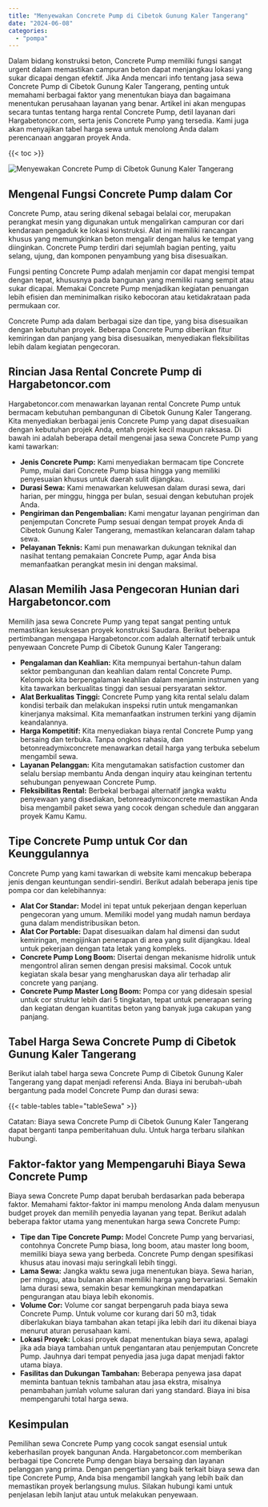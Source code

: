 ```yaml
---
title: "Menyewakan Concrete Pump di Cibetok Gunung Kaler Tangerang"
date: "2024-06-08"
categories: 
  - "pompa"
---
```




Dalam bidang konstruksi beton, Concrete Pump memiliki fungsi sangat urgent dalam memastikan campuran beton dapat menjangkau lokasi yang sukar dicapai dengan efektif. Jika Anda mencari info tentang jasa sewa Concrete Pump di Cibetok Gunung Kaler Tangerang, penting untuk memahami berbagai faktor yang menentukan biaya dan bagaimana menentukan perusahaan layanan yang benar. Artikel ini akan mengupas secara tuntas tentang harga rental Concrete Pump, detil layanan dari Hargabetoncor.com, serta jenis Concrete Pump yang tersedia. Kami juga akan menyajikan tabel harga sewa untuk menolong Anda dalam perencanaan anggaran proyek Anda.

{{< toc >}}

![Menyewakan Concrete Pump di Cibetok Gunung Kaler Tangerang](https://hargareadymixid.github.io/pompa/concrete-pump%20(23).png)

## Mengenal Fungsi Concrete Pump dalam Cor

Concrete Pump, atau sering dikenal sebagai belalai cor, merupakan perangkat mesin yang digunakan untuk mengalirkan campuran cor dari kendaraan pengaduk ke lokasi konstruksi. Alat ini memiliki rancangan khusus yang memungkinkan beton mengalir dengan halus ke tempat yang diinginkan. Concrete Pump terdiri dari sejumlah bagian penting, yaitu selang, ujung, dan komponen penyambung yang bisa disesuaikan.

Fungsi penting Concrete Pump adalah menjamin cor dapat mengisi tempat dengan tepat, khususnya pada bangunan yang memiliki ruang sempit atau sukar dicapai. Memakai Concrete Pump menjadikan kegiatan penuangan lebih efisien dan meminimalkan risiko kebocoran atau ketidakrataan pada permukaan cor.

Concrete Pump ada dalam berbagai size dan tipe, yang bisa disesuaikan dengan kebutuhan proyek. Beberapa Concrete Pump diberikan fitur kemiringan dan panjang yang bisa disesuaikan, menyediakan fleksibilitas lebih dalam kegiatan pengecoran.

## Rincian Jasa Rental Concrete Pump di Hargabetoncor.com

Hargabetoncor.com menawarkan layanan rental Concrete Pump untuk bermacam kebutuhan pembangunan di Cibetok Gunung Kaler Tangerang. Kita menyediakan berbagai jenis Concrete Pump yang dapat disesuaikan dengan kebutuhan projek Anda, entah projek kecil maupun raksasa. Di bawah ini adalah beberapa detail mengenai jasa sewa Concrete Pump yang kami tawarkan:

- **Jenis Concrete Pump:** Kami menyediakan bermacam tipe Concrete Pump, mulai dari Concrete Pump biasa hingga yang memiliki penyesuaian khusus untuk daerah sulit dijangkau.
- **Durasi Sewa:** Kami menawarkan keluwesan dalam durasi sewa, dari harian, per minggu, hingga per bulan, sesuai dengan kebutuhan projek Anda.
- **Pengiriman dan Pengembalian:** Kami mengatur layanan pengiriman dan penjemputan Concrete Pump sesuai dengan tempat proyek Anda di Cibetok Gunung Kaler Tangerang, memastikan kelancaran dalam tahap sewa.
- **Pelayanan Teknis:** Kami pun menawarkan dukungan teknikal dan nasihat tentang pemakaian Concrete Pump, agar Anda bisa memanfaatkan perangkat mesin ini dengan maksimal.

## Alasan Memilih Jasa Pengecoran Hunian dari Hargabetoncor.com

Memilih jasa sewa Concrete Pump yang tepat sangat penting untuk memastikan kesuksesan proyek konstruksi Saudara. Berikut beberapa pertimbangan mengapa Hargabetoncor.com adalah alternatif terbaik untuk penyewaan Concrete Pump di Cibetok Gunung Kaler Tangerang:

- **Pengalaman dan Keahlian:** Kita mempunyai bertahun-tahun dalam sektor pembangunan dan keahlian dalam rental Concrete Pump. Kelompok kita berpengalaman keahlian dalam menjamin instrumen yang kita tawarkan berkualitas tinggi dan sesuai persyaratan sektor.
- **Alat Berkualitas Tinggi:** Concrete Pump yang kita rental selalu dalam kondisi terbaik dan melakukan inspeksi rutin untuk mengamankan kinerjanya maksimal. Kita memanfaatkan instrumen terkini yang dijamin keandalannya.
- **Harga Kompetitif:** Kita menyediakan biaya rental Concrete Pump yang bersaing dan terbuka. Tanpa ongkos rahasia, dan betonreadymixconcrete menawarkan detail harga yang terbuka sebelum mengambil sewa.
- **Layanan Pelanggan:** Kita mengutamakan satisfaction customer dan selalu bersiap membantu Anda dengan inquiry atau keinginan tertentu sehubungan penyewaan Concrete Pump.
- **Fleksibilitas Rental:** Berbekal berbagai alternatif jangka waktu penyewaan yang disediakan, betonreadymixconcrete memastikan Anda bisa mengambil paket sewa yang cocok dengan schedule dan anggaran proyek Kamu Kamu.

## Tipe Concrete Pump untuk Cor dan Keunggulannya

Concrete Pump yang kami tawarkan di website kami mencakup beberapa jenis dengan keuntungan sendiri-sendiri. Berikut adalah beberapa jenis tipe pompa cor dan kelebihannya:

- **Alat Cor Standar:** Model ini tepat untuk pekerjaan dengan keperluan pengecoran yang umum. Memiliki model yang mudah namun berdaya guna dalam mendistribusikan beton.
- **Alat Cor Portable:** Dapat disesuaikan dalam hal dimensi dan sudut kemiringan, mengijinkan penerapan di area yang sulit dijangkau. Ideal untuk pekerjaan dengan tata letak yang kompleks.
- **Concrete Pump Long Boom:** Disertai dengan mekanisme hidrolik untuk mengontrol aliran semen dengan presisi maksimal. Cocok untuk kegiatan skala besar yang mengharuskan daya alir terhadap alir concrete yang panjang.
- **Concrete Pump Master Long Boom:** Pompa cor yang didesain spesial untuk cor struktur lebih dari 5 tingkatan, tepat untuk penerapan sering dan kegiatan dengan kuantitas beton yang banyak juga cakupan yang panjang.

## Tabel Harga Sewa Concrete Pump di Cibetok Gunung Kaler Tangerang

Berikut ialah tabel harga sewa Concrete Pump di Cibetok Gunung Kaler Tangerang yang dapat menjadi referensi Anda. Biaya ini berubah-ubah bergantung pada model Concrete Pump dan durasi sewa:

{{< table-tables table="tableSewa" >}}

Catatan: Biaya sewa Concrete Pump di Cibetok Gunung Kaler Tangerang dapat berganti tanpa pemberitahuan dulu. Untuk harga terbaru silahkan hubungi.

## Faktor-faktor yang Mempengaruhi Biaya Sewa Concrete Pump

Biaya sewa Concrete Pump dapat berubah berdasarkan pada beberapa faktor. Memahami faktor-faktor ini mampu menolong Anda dalam menyusun budget proyek dan memilih penyedia layanan yang tepat. Berikut adalah beberapa faktor utama yang menentukan harga sewa Concrete Pump:

- **Tipe dan Tipe Concrete Pump:** Model Concrete Pump yang bervariasi, contohnya Concrete Pump biasa, long boom, atau master long boom, memiliki biaya sewa yang berbeda. Concrete Pump dengan spesifikasi khusus atau inovasi maju seringkali lebih tinggi.
- **Lama Sewa:** Jangka waktu sewa juga menentukan biaya. Sewa harian, per minggu, atau bulanan akan memiliki harga yang bervariasi. Semakin lama durasi sewa, semakin besar kemungkinan mendapatkan pengurangan atau biaya lebih ekonomis.
- **Volume Cor:** Volume cor sangat berpengaruh pada biaya sewa Concrete Pump. Untuk volume cor kurang dari 50 m3, tidak diberlakukan biaya tambahan akan tetapi jika lebih dari itu dikenai biaya menurut aturan perusahaan kami.
- **Lokasi Proyek:** Lokasi proyek dapat menentukan biaya sewa, apalagi jika ada biaya tambahan untuk pengantaran atau penjemputan Concrete Pump. Jauhnya dari tempat penyedia jasa juga dapat menjadi faktor utama biaya.
- **Fasilitas dan Dukungan Tambahan:** Beberapa penyewa jasa dapat meminta bantuan teknis tambahan atau jasa ekstra, misalnya penambahan jumlah volume saluran dari yang standard. Biaya ini bisa mempengaruhi total harga sewa.

## Kesimpulan

Pemilihan sewa Concrete Pump yang cocok sangat esensial untuk keberhasilan proyek bangunan Anda. Hargabetoncor.com memberikan berbagai tipe Concrete Pump dengan biaya bersaing dan layanan pelanggan yang prima. Dengan pengertian yang baik terkait biaya sewa dan tipe Concrete Pump, Anda bisa mengambil langkah yang lebih baik dan memastikan proyek berlangsung mulus. Silakan hubungi kami untuk penjelasan lebih lanjut atau untuk melakukan penyewaan.
